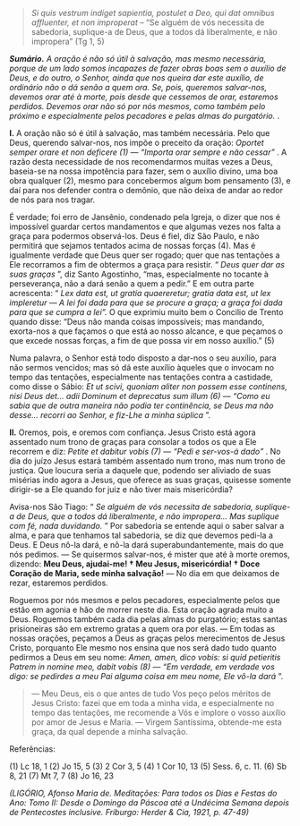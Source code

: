 > *Si quis vestrum indiget sapientia, postulet a Deo, qui dat omnibus affluenter, et non improperat* – “Se alguém de vós necessita de sabedoria, suplique-a de Deus, que a todos dá liberalmente, e não impropera” (Tg 1, 5)

***Sumário.** A oração é não só útil à salvação, mas mesmo necessária, porque de um lado somos incapazes de fazer obras boas sem o auxílio de Deus, e do outro, o Senhor, ainda que nos queira dar este auxílio, de ordinário não o dá senão a quem ora. Se, pois, queremos salvar-nos, devemos orar até à morte, pois desde que cessemos de orar, estaremos perdidos. Devemos orar não só por nós mesmos, como também pelo próximo e especialmente pelos pecadores e pelas almas do purgatório.* .

**I.** A oração não só é útil à salvação, mas também necessária. Pelo que Deus, querendo salvar-nos, nos impõe o preceito da oração: *Oportet semper orare et non deficere (1) — “Importa orar sempre e não cessar”* . A razão desta necessidade de nos recomendarmos muitas vezes a Deus, baseia-se na nossa impotência para fazer, sem o auxílio divino, uma boa obra qualquer (2), mesmo para concebermos algum bom pensamento (3), e daí para nos defender contra o demônio, que não deixa de andar ao redor de nós para nos tragar.

É verdade; foi erro de Jansênio, condenado pela Igreja, o dizer que nos é impossível guardar certos mandamentos e que algumas vezes nos falta a graça para podermos observá-los. Deus é fiel, diz São Paulo, e não permitirá que sejamos tentados acima de nossas forças (4). Mas é igualmente verdade que Deus quer ser rogado; quer que nas tentações a Ele recorramos a fim de obtermos a graça para resistir. “ *Deus quer dar as suas graças* ”, diz Santo Agostinho, “mas, especialmente no tocante à perseverança, não a dará senão a quem a pedir.” E em outra parte acrescenta: “ *Lex data est, ut gratia quaereretur; gratia data est, ut lex impleretur — A lei foi dada para que se procure a graça; a graça foi dada para que se cumpra a lei”.* O que exprimiu muito bem o Concilio de Trento quando disse: “Deus não manda coisas impossíveis; mas mandando, exorta-nos a que façamos o que está ao nosso alcance, e que peçamos o que excede nossas forças, a fim de que possa vir em nosso auxílio.” (5)

Numa palavra, o Senhor está todo disposto a dar-nos o seu auxílio, para não sermos vencidos; mas só dá este auxílio àqueles que o invocam no tempo das tentações, especialmente nas tentações contra a castidade, como disse o Sábio: *Et ut scivi, quoniam aliter non possem esse continens, nisi Deus det… adii Dominum et deprecatus sum illum (6) — “Como eu sabia que de outra maneira não podia ter continência, se Deus ma não desse… recorri ao Senhor, e fiz-Lhe a minha súplica* ”.

**II.** Oremos, pois, e oremos com confiança. Jesus Cristo está agora assentado num trono de graças para consolar a todos os que a Ele recorrem e diz: *Petite et dabitur vobis (7) — “Pedi e ser-vos-á dado”* . No dia do juízo Jesus estará também assentado num trono, mas num trono de justiça. Que loucura seria a daquele que, podendo ser aliviado de suas misérias indo agora a Jesus, que oferece as suas graças, quisesse somente dirigir-se a Ele quando for juiz e não tiver mais misericórdia?

Avisa-nos São Tiago: “ *Se alguém de vós necessita de sabedoria, suplique-a de Deus, que a todos dá liberalmente, e não impropera… Mas suplique com fé, nada duvidando.* ” Por sabedoria se entende aqui o saber salvar a alma, e para que tenhamos tal sabedoria, se diz que devemos pedi-la a Deus. E Deus nô-la dará, e nô-la dará superabundantemente, mais do que nós pedimos. — Se quisermos salvar-nos, é mister que até à morte oremos, dizendo: **Meu Deus, ajudai-me! † Meu Jesus, misericórdia! † Doce Coração de Maria, sede minha salvação!** — No dia em que deixamos de rezar, estaremos perdidos.

Roguemos por nós mesmos e pelos pecadores, especialmente pelos que estão em agonia e hão de morrer neste dia. Esta oração agrada muito a Deus. Roguemos também cada dia pelas almas do purgatório; estas santas prisioneiras são em extremo gratas a quem ora por elas. — Em todas as nossas orações, peçamos a Deus as graças pelos merecimentos de Jesus Cristo, porquanto Ele mesmo nos ensina que nos será dado tudo quanto pedirmos a Deus em seu nome: *Amen, amen, dico vobis: si quid petieritis Patrem in nomine meo, dabit vobis (8) — “Em verdade, em verdade vos digo: se pedirdes a meu Pai alguma coisa em meu nome, Ele vô-la dará* ”.

> — Meu Deus, eis o que antes de tudo Vos peço pelos méritos de Jesus Cristo: fazei que em toda a minha vida, e especialmente no tempo das tentações, me recomende a Vós e implore o vosso auxílio por amor de Jesus e Maria. — Virgem Santíssima, obtende-me esta graça, da qual depende a minha salvação.

Referências:

\(1\) Lc 18, 1 (2) Jo 15, 5 (3) 2 Cor 3, 5 (4) 1 Cor 10, 13 (5) Sess. 6, c. 11. (6) Sb 8, 21 (7) Mt 7, 7 (8) Jo 16, 23

*(LIGÓRIO, Afonso Maria de. Meditações: Para todos os Dias e Festas do Ano: Tomo II: Desde o Domingo da Páscoa até a Undécima Semana depois de Pentecostes inclusive. Friburgo: Herder & Cia, 1921, p. 47-49)*
